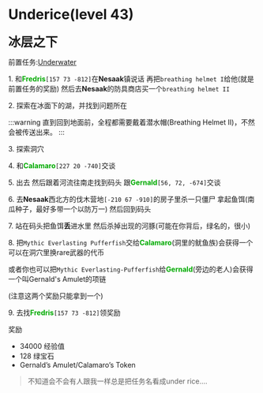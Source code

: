 # Underice(level 43)
<span style="font-size: 25px;">**冰层之下**</span>

前置任务:[Underwater](/quests/lvl1-10/level%208%20%20-%20underwater.html)

<span class="stage-index">1.</span> 和<font color=00AA00>**Fredris**</font>`[157 73 -812]`在**Nesaak**镇说话 再把`breathing helmet I`给他(就是前置任务的奖励) 然后去**Nesaak**的防具商店买一个`breathing helmet II`

<span class="stage-index">2.</span> 探索在冰面下的湖，并找到问题所在

:::warning
直到回到地面前，全程都需要戴着潜水帽(Breathing Helmet II)，不然会被传送出来。
:::

<span class="stage-index">3.</span> 探索洞穴

<span class="stage-index">4.</span> 和<font color=00AA00>**Calamaro**</font>`[227 20 -740]`交谈

<span class="stage-index">5.</span> 出去 然后跟着河流往南走找到码头 跟<font color=00AA00>**Gernald**</font>`[56, 72, -674]`交谈

<span class="stage-index">6.</span> 去**Nesaak**西北方的伐木营地`[-210 67 -910]`的房子里杀一只僵尸 拿起鱼饵(南瓜种子，最好多带一个以防万一) 然后回到码头

<span class="stage-index">7.</span> 站在码头把鱼饵**丢**进水里 然后杀掉出现的河豚(可能在你背后，绿名的，很小)

<span class="stage-index">8.</span> 把`Mythic Everlasting Pufferfish`交给<font color=00AA00>**Calamaro**</font>(洞里的鱿鱼族)会获得一个可以在洞穴里换rare武器的代币

或者你也可以把`Mythic Everlasting-Pufferfish`给<font color=00AA00>**Gernald**</font>(旁边的老人)会获得一个叫Gernald's Amulet的项链

(注意这两个奖励只能拿到一个)

<span class="stage-index">9.</span> 去找<font color=00AA00>**Fredris**</font>`[157 73 -812]`领奖励


奖励
+ 34000 经验值
+ 128 绿宝石
+ Gernald’s Amulet/Calamaro’s Token

>不知道会不会有人跟我一样总是把任务名看成under rice....
